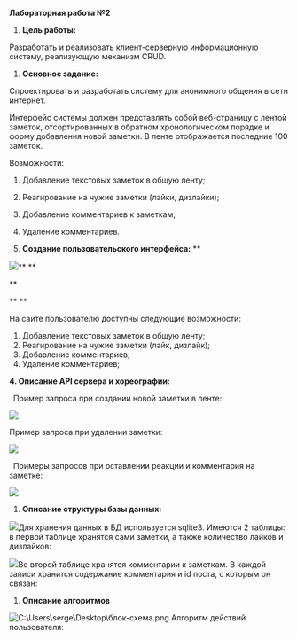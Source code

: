 ﻿**Лабораторная работа №2** 


1. **Цель работы:**

Разработать и реализовать клиент-серверную информационную систему, реализующую механизм CRUD.

1. **Основное задание:**

Спроектировать и разработать систему для анонимного общения в сети интернет. 

Интерфейс системы должен представлять собой веб-страницу с лентой заметок, отсортированных в обратном хронологическом порядке и форму добавления новой заметки. В ленте отображается последние 100 заметок. 

Возможности: 

1. Добавление текстовых заметок в общую ленту; 
1. Реагирование на чужие заметки (лайки, дизлайки); 
1. Добавление комментариев к заметкам;
1. Удаление комментариев.



















1. **Создание пользовательского интерфейса:**
**


![](img/Пользовательский_интерфейс.png)** 
**

**


** 
**


На сайте пользователю доступны следующие возможности: 

1. Добавление текстовых заметок в общую ленту; 
1. Реагирование на чужие заметки (лайк, дизлайк);
1. Добавление комментариев;
1. Удаление комментариев;










**4.   Описание API сервера и хореографии:**


` `Пример запроса при создании новой заметки в ленте:

![](Aspose.Words.6b421e64-0e22-4b56-914f-acb4f709b3eb.003.jpeg)

Пример запроса при удалении заметки:

![](Aspose.Words.6b421e64-0e22-4b56-914f-acb4f709b3eb.004.png)

` `Примеры запросов при оставлении реакции и комментария на заметке:

![](Aspose.Words.6b421e64-0e22-4b56-914f-acb4f709b3eb.005.png) 

1. **Описание структуры базы данных:**

![](Aspose.Words.6b421e64-0e22-4b56-914f-acb4f709b3eb.006.png)Для хранения данных в БД используется sqlite3. Имеются 2 таблицы: в первой таблице хранятся сами заметки, а также количество лайков и дизлайков:





![](Aspose.Words.6b421e64-0e22-4b56-914f-acb4f709b3eb.007.png)Во второй таблице хранятся комментарии к заметкам. В каждой записи хранится содержание комментария и id поста, с которым он связан:









1. **Описание алгоритмов** 

![C:\Users\serge\Desktop\блок-схема.png](Aspose.Words.6b421e64-0e22-4b56-914f-acb4f709b3eb.008.png) Алгоритм действий пользователя:











